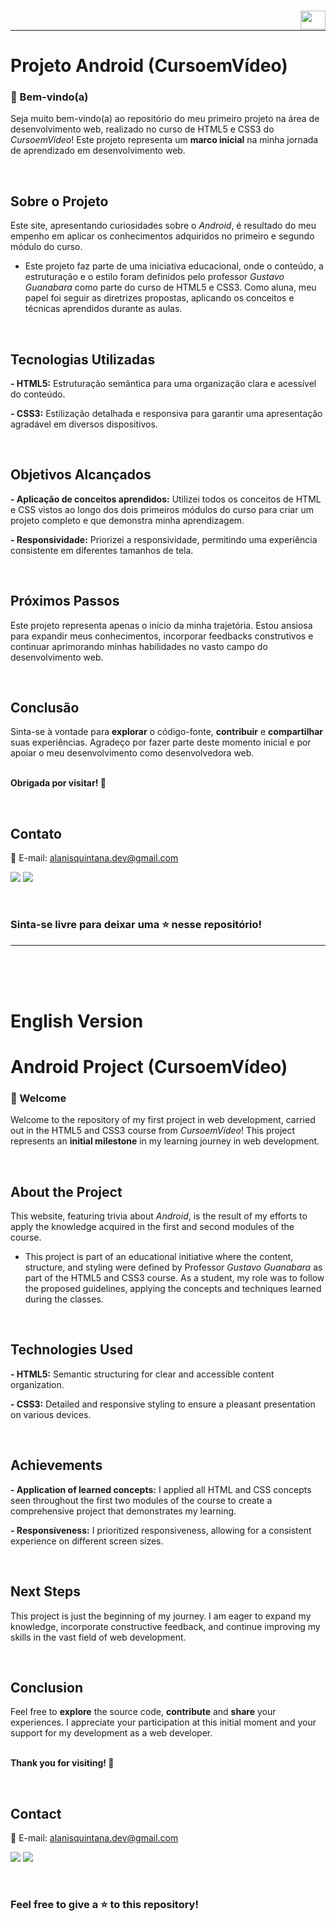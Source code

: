 ### [<img align="right" height="30" width="40" src="https://upload.wikimedia.org/wikipedia/en/thumb/a/ae/Flag_of_the_United_Kingdom.svg/1280px-Flag_of_the_United_Kingdom.svg.png" />](#english-version)

<br />

---

# Projeto Android (CursoemVídeo)

### 👋 Bem-vindo(a) 

Seja muito bem-vindo(a) ao repositório do meu primeiro projeto na área de desenvolvimento web, realizado no curso de HTML5 e CSS3 do _CursoemVídeo_! Este projeto representa um **marco inicial** na minha jornada de aprendizado em desenvolvimento web.

<br />

## Sobre o Projeto

Este site, apresentando curiosidades sobre o _Android_, é resultado do meu empenho em aplicar os conhecimentos adquiridos no primeiro e segundo módulo do curso. 

- Este projeto faz parte de uma iniciativa educacional, onde o conteúdo, a estruturação e o estilo foram definidos pelo professor _Gustavo Guanabara_ como parte do curso de HTML5 e CSS3. Como aluna, meu papel foi seguir as diretrizes propostas, aplicando os conceitos e técnicas aprendidos durante as aulas.

</br>

## Tecnologias Utilizadas

**- HTML5:** Estruturação semântica para uma organização clara e acessível do conteúdo.

**- CSS3:** Estilização detalhada e responsiva para garantir uma apresentação agradável em diversos dispositivos.

<br />


## Objetivos Alcançados

**- Aplicação de conceitos aprendidos:** Utilizei todos os conceitos de HTML e CSS vistos ao longo dos dois primeiros módulos do curso para criar um projeto completo e que demonstra minha aprendizagem.

**- Responsividade:** Priorizei a responsividade, permitindo uma experiência consistente em diferentes tamanhos de tela.

<br />

## Próximos Passos

Este projeto representa apenas o início da minha trajetória. Estou ansiosa para expandir meus conhecimentos, incorporar feedbacks construtivos e continuar aprimorando minhas habilidades no vasto campo do desenvolvimento web.

<br />

## Conclusão

Sinta-se à vontade para **explorar** o código-fonte, **contribuir** e **compartilhar** suas experiências. Agradeço por fazer parte deste momento inicial e por apoiar o meu desenvolvimento como desenvolvedora web.
<br />
<br />

**Obrigada por visitar! 📌**

</br>

## Contato

📩 E-mail: alanisquintana.dev@gmail.com

<a href="https://www.linkedin.com/in/alanis-quintana" target="_blank"><img src="https://img.shields.io/badge/-LinkedIn-%230077B5?style=for-the-badge&logo=linkedin&logoColor=white" target="_blank"></a>
<a href="https://www.instagram.com/devalanisquintana/" target="_blank"><img src="https://img.shields.io/badge/-Instagram-%23E4405F?style=for-the-badge&logo=instagram&logoColor=white" target="_blank"></a>

</br>

### Sinta-se livre para deixar uma ⭐ nesse repositório!

---

<br />
<br />
<br />

# English Version

# Android Project (CursoemVídeo)

### 👋 Welcome

Welcome to the repository of my first project in web development, carried out in the HTML5 and CSS3 course from _CursoemVídeo_! This project represents an **initial milestone** in my learning journey in web development.

<br />

## About the Project

This website, featuring trivia about _Android_, is the result of my efforts to apply the knowledge acquired in the first and second modules of the course.

- This project is part of an educational initiative where the content, structure, and styling were defined by Professor _Gustavo Guanabara_ as part of the HTML5 and CSS3 course. As a student, my role was to follow the proposed guidelines, applying the concepts and techniques learned during the classes.

</br>

## Technologies Used

**- HTML5:** Semantic structuring for clear and accessible content organization.

**- CSS3:** Detailed and responsive styling to ensure a pleasant presentation on various devices.

<br />

## Achievements

**- Application of learned concepts:** I applied all HTML and CSS concepts seen throughout the first two modules of the course to create a comprehensive project that demonstrates my learning.

**- Responsiveness:** I prioritized responsiveness, allowing for a consistent experience on different screen sizes.

<br />

## Next Steps

This project is just the beginning of my journey. I am eager to expand my knowledge, incorporate constructive feedback, and continue improving my skills in the vast field of web development.

<br />

## Conclusion

Feel free to **explore** the source code, **contribute** and **share** your experiences. I appreciate your participation at this initial moment and your support for my development as a web developer.
<br />
<br />

**Thank you for visiting! 📌**

</br>

## Contact

📩 E-mail: alanisquintana.dev@gmail.com

<a href="https://www.linkedin.com/in/alanis-quintana" target="_blank"><img src="https://img.shields.io/badge/-LinkedIn-%230077B5?style=for-the-badge&logo=linkedin&logoColor=white" target="_blank"></a>
<a href="https://www.instagram.com/devalanisquintana/" target="_blank"><img src="https://img.shields.io/badge/-Instagram-%23E4405F?style=for-the-badge&logo=instagram&logoColor=white" target="_blank"></a>

</br>

### Feel free to give a ⭐ to this repository!
